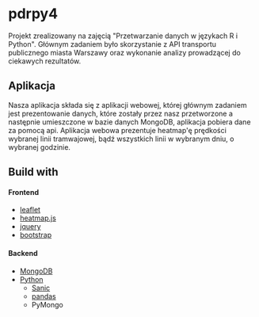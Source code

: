 # pdrpy4

Projekt zrealizowany na zajęcią "Przetwarzanie danych w językach R i Python".
Głównym zadaniem było skorzystanie z API transportu publicznego miasta Warszawy
oraz wykonanie analizy prowadzącej do ciekawych rezultatów.

## Aplikacja

Nasza aplikacja składa się z aplikacji webowej, której głównym zadaniem jest
prezentowanie danych, które zostały przez nasz przetworzone a następnie
umieszczone w bazie danych MongoDB, aplikacja pobiera dane za pomocą api.
Aplikacja webowa prezentuje heatmap'ę prędkości wybranej linii tramwajowej,
bądź wszystkich linii w wybranym dniu, o wybranej godzinie.

## Build with
#### Frontend
- [leaflet](http://leafletjs.com/)
- [heatmap.js](https://www.patrick-wied.at/static/heatmapjs/)
- [jquery](https://jquery.com/)
- [bootstrap](https://getbootstrap.com/)
#### Backend
- [MongoDB](https://www.mongodb.com/)
- [Python](https://www.python.org/)
  - [Sanic](https://github.com/channelcat/sanic)
  - [pandas](http://pandas.pydata.org/)
  - PyMongo
